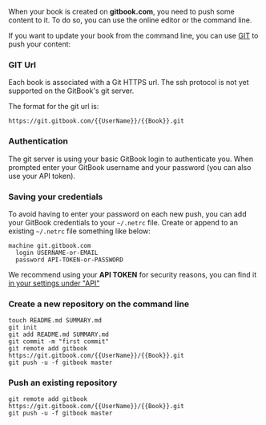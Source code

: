 When your book is created on **gitbook.com**, you need to push some content to it. To do so, you can use the online editor or the command line.

If you want to update your book from the command line, you can use [GIT](http://git-scm.com) to push your content:

### GIT Url

Each book is associated with a Git HTTPS url. The ssh protocol is not yet supported on the GitBook's git server.

The format for the git url is:

```
https://git.gitbook.com/{{UserName}}/{{Book}}.git
```

### Authentication

The git server is using your basic GitBook login to authenticate you. When prompted enter your GitBook username and your password (you can also use your API token).

### Saving your credentials

To avoid having to enter your password on each new push, you can add your GitBook credentials to your `~/.netrc` file. Create or append to an existing `~/.netrc` file something like below:

```
machine git.gitbook.com
  login USERNAME-or-EMAIL
  password API-TOKEN-or-PASSWORD
```

We recommend using your **API TOKEN** for security reasons, you can find it [in your settings under "API"](https://legacy.gitbook.com/settings#api)

### Create a new repository on the command line

```
touch README.md SUMMARY.md
git init
git add README.md SUMMARY.md
git commit -m "first commit"
git remote add gitbook https://git.gitbook.com/{{UserName}}/{{Book}}.git
git push -u -f gitbook master
```

### Push an existing repository

```
git remote add gitbook https://git.gitbook.com/{{UserName}}/{{Book}}.git
git push -u -f gitbook master
```